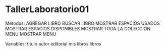 # TallerLaboratorio01

Metodos:
AGREGAR LIBRO
BUSCAR LIBRO
MOSTRAR ESPACIOS USADOS
MOSTRAR ESPACIOS DISPONIBLES
MOSTRAR TODA LA COLECCION
MENU
MOSTRAR MENU

Variables:
titulo
autor
editorial
mis libros
libros
